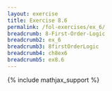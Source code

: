 ```yaml
---
layout: exercise
title: Exercise 8.6
permalink: /fol-exercises/ex_6/
breadcrumb: 8-First-Order-Logic
breadcrumb2: ex_6
breadcrumb3: 8firstOrderLogic
breadcrumb4: ch8ex6
breadcrumb5: ex8.6
---
```


{% include mathjax_support %}

